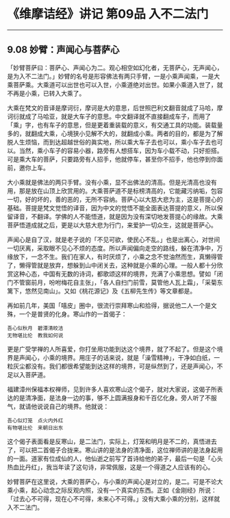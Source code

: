 # 《维摩诘经》讲记 第09品 入不二法门

------

## 9.08 妙臂：声闻心与菩萨心

「妙臂菩萨曰：菩萨心、声闻心为二。观心相空如幻化者，无菩萨心，无声闻心，是为入不二法门。」妙臂的名号是形容佛法有两只手臂，一是小乘声闻乘，一是大乘菩萨乘。大乘道可以出世也可以入世，小乘道绝对出世。如果小乘道入世了，就不再是小乘，已转入大乘了。

大乘在梵文的音译是摩诃衍，摩诃是大的意思，后世照巴利文翻音就成了马哈，摩诃衍就成了马哈亚，就是大车子的意思。中文翻译就不直接翻成车子，而用了「乘」字，也有车子的意思，但是更着重装载的意义，有交通工具的功能。装载量多的，就翻成大乘，心境狭小见解不大的，就翻成小乘。两者的目的，都是为了解脱人生烦恼，而到达超越世俗的眞实地，所以乘大车子去也可以，乘小车子去也可以。当然，乘小车子的容易小器，路旁有人想搭车，因为车小载不动，只好拒搭。可是乘大车的菩萨，只要路旁有人招手，他就停车，甚至你不招手，他也停到你面前，邀你上车。

大小乘就是佛法的两只手臂。没有小乘，显不出佛法的清高。但是光清高也没有用，那是放在山顶上欣赏用的。大乘菩萨道不是标榜清高的，它能藏污纳垢，包容一切，好的坏的，善的恶的，无所不容纳。菩萨心以大慈大悲为主，这是菩提心的基础。菩提是梵文觉悟的译音，因为中文的觉悟不能全面表达菩提的意义，所以保留译音，不翻译。学佛的人不能悟道，就是因为没有深切地发菩提心的缘故。大乘菩萨悟道成就之后，更是以大慈大悲为行门，来爱护一切众生，这就是菩萨心。

声闻心是自了汉，就是老子说的「不见可欲，使民心不乱。」也是出离心，对世间一切厌离，采取眼不见心不烦的态度。所以声闻偏向走空的路线，躲在清净中，万缘放下，一念不生。我们在家人，有时厌烦了，小乘之念不觉油然而生，真懒得管了，懒得管就是放弃，想躲到山中闭关去，这种就是小乘的心理。一般人都十分欣赏这种心态，中国有无数的诗词，都歌颂这样的境界，充满了小乘思想。譬如「闭门不管窗前月，吩咐梅花自主张」，「各人自扫门前雪，莫管他人瓦上霜」，「采菊东篱下，悠然见南山」。又如《桃花源记》及《五柳先生传》等文章都是。

再如前几年，美国「嘻皮」圈中，很流行崇拜寒山和拾得，据说他二人一个是文殊，一个是普贤的化身。寒山作的一首偈子：

```
吾心似秋月　碧潭清皎洁
无物堪比伦　教我如何说
```

更是广受学禅的人所喜爱，你打坐用功能到达这个境界，就了不起了。但是这个境界是声闻心，小乘的境界。用庄子的话来说，就是「澡雪精神」，干净如白纸，一粒灰尘都没有。我们都很希望能到达这样的境界，可是纵然到了，还是声闻心，不足以入菩萨道。

福建漳州保福本权禅师，见到许多人喜欢寒山这个偈子，就对大家说，这偈子所表达的是清净面，是法身一边的事，够不上圆满报身和千百亿化身。旁人听了不服气，就请他说说自己的境界。他就说：

```
吾心似灯笼　点火内外红
有物堪比伦　来朝日出东
```

这个偈子表面看是反寒山，是二法门，实际上，灯笼和明月是不二的，真悟进去了，可以把二首偈子合拢来。寒山讲的是法身的清净面，这位禅师讲的是法身起用的一面。道家有位成仙的人，他仙逝之前写了首诗给他的弟子，最后一句是「心头热血比丹红」，我当年读了这句诗，非常佩服，这是一个得道之人应该有的心。

妙臂菩萨在这里说，大乘的菩萨心，与小乘的声闻心是对立的，是二。可是不论大乘小乘，起心动念之际反观内照，没有一个真实的东西。正如《金刚经》所说：「过去心不可得，现在心不可得，未来心不可得。」没有大乘小乘的分别，这样就入不二法门。

